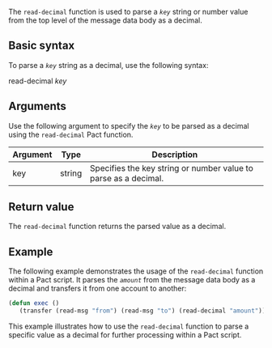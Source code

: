 The `read-decimal` function is used to parse a *`key`* string or number value from the top level of the message data body as a decimal.

## Basic syntax

To parse a *`key`* string as a decimal, use the following syntax:

read-decimal *key*

## Arguments

Use the following argument to specify the *`key`* to be parsed as a decimal using the `read-decimal` Pact function.

| Argument | Type | Description |
| --- | --- | --- |
| key | string | Specifies the key string or number value to parse as a decimal. |

## Return value

The `read-decimal` function returns the parsed value as a decimal.

## Example

The following example demonstrates the usage of the `read-decimal` function within a Pact script. It parses the *`amount`* from the message data body as a decimal and transfers it from one account to another:

```lisp
(defun exec ()
   (transfer (read-msg "from") (read-msg "to") (read-decimal "amount")))
```

This example illustrates how to use the `read-decimal` function to parse a specific value as a decimal for further processing within a Pact script.
